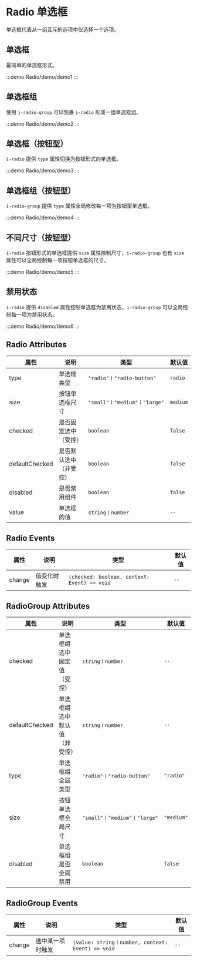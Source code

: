 # Radio 单选框

单选框代表从一组互斥的选项中仅选择一个选项。

## 单选框

最简单的单选框形式。

:::demo
Radio/demo/demo1
:::

## 单选框组

使用 `i-radio-group` 可以包裹 `i-radio` 形成一组单选框组。

:::demo
Radio/demo/demo2
:::

## 单选框（按钮型）

`i-radio` 提供 `type` 属性切换为按钮形式的单选框。

:::demo
Radio/demo/demo3
:::

## 单选框组（按钮型）

`i-radio-group` 提供 `type` 属性全局修改每一项为按钮型单选框。

:::demo
Radio/demo/demo4
:::

## 不同尺寸（按钮型）

`i-radio` 按钮形式的单选框提供 `size` 属性控制尺寸，`i-radio-group` 也有 `size` 属性可以全局控制每一项按钮单选框的尺寸。

:::demo
Radio/demo/demo5
:::

## 禁用状态

`i-radio` 提供 `disabled` 属性控制单选框为禁用状态，`i-radio-group` 可以全局控制每一项为禁用状态。

:::demo
Radio/demo/demo6
:::

## Radio Attributes

| 属性           | 说明                   | 类型                         | 默认值   |
| -------------- | ---------------------- | ---------------------------- | -------- |
| type           | 单选框类型             | `"radio"〡"radio-button"`    | `radio`  |
| size           | 按钮单选框尺寸         | `"small"〡"medium"〡"large"` | `medium` |
| checked        | 是否固定选中（受控）   | `boolean`                    | `false`  |
| defaultChecked | 是否默认选中（非受控） | `boolean`                    | `false`  |
| disabled       | 是否禁用组件           | `boolean`                    | `false`  |
| value          | 单选框的值             | `string〡number`             | `--`     |

## Radio Events

| 属性   | 说明         | 类型                                         | 默认值 |
| ------ | ------------ | -------------------------------------------- | ------ |
| change | 值变化时触发 | `(checked: boolean, context: Event) => void` | `--`   |

## RadioGroup Attributes

| 属性         | 说明                         | 类型                         | 默认值     |
| ------------ | ---------------------------- | ---------------------------- | ---------- |
| checked        | 单选框组选中固定值（受控）   | `string〡number`             | `--`       |
| defaultChecked | 单选框组选中默认值（非受控） | `string〡number`             | `--`       |
| type         | 单选框组全局类型             | `"radio"〡"radio-button"`    | `"radio"`  |
| size         | 按钮单选框全局尺寸           | `"small"〡"medium"〡"large"` | `"medium"` |
| disabled     | 单选框组是否全局禁用         | `boolean`                    | `false`    |

## RadioGroup Events

| 属性   | 说明             | 类型                                              | 默认值 |
| ------ | ---------------- | ------------------------------------------------- | ------ |
| change | 选中某一项时触发 | `(value: string〡number, context: Event) => void` | `--`   |

